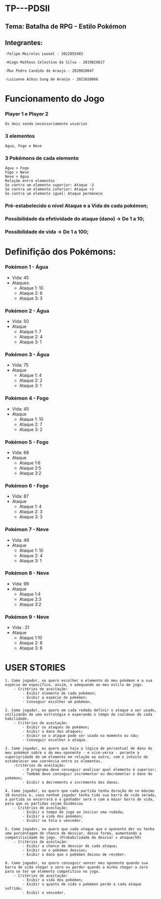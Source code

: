 #
# TP---PDSII

## Tema: Batalha de RPG - Estilo Pokémon
## Integrantes:
    -Felipe Meireles Leonel - 2022055483

    -Hiago Matheus Celestino da Silva - 2019029817

    -Max Pedro Candido de Araujo - 2020028047

    -Luzianne Aihzu Sung de Araújo - 2021020066

#

# Funcionamento do Jogo
### Player 1 e Player 2
    Os dois sendo necessariamente usuários
### 3 elementos
    Água, Fogo e Neve
### 3 Pokémons de cada elemento
    Água > Fogo
    Fogo > Neve
    Neve > Água 
    Relação entre elementos
    Se contra um elemento superior: Ataque -3
    Se contra um elemento inferior: Ataque +3
    Se contra um elemento igual: Ataque permanece 

### Pré-estabelecido o nível Ataque e a Vida de cada pokémon;
### Possibilidade da efetividade do ataque (dano) -> De 1 a 10;
### Possibilidade de vida -> De 1 a 100;
#
# Definifição dos Pokémons:
### Pokémon 1 - Água
- Vida: 45
- Ataques:
    - Ataque 1: 10
    - Ataque 2: 6
    - Ataque 3: 3
### Pokémon 2 - Água
- Vida: 50
- Ataque
    - Ataque 1: 7
    - Ataque 2: 4
    - Ataque 3: 1
### Pokémon 3 - Água
- Vida: 75
- Ataque
    - Ataque 1: 4
    - Ataque 2: 2
    - Ataque 3: 1
### Pokémon 4 - Fogo
- Vida: 45
- Ataque 	
    - Ataque 1: 10
    - Ataque 2: 7
    - Ataque 3: 2
### Pokémon 5  - Fogo
- Vida: 68
- Ataque 
    - Ataque 1:6
    - Ataque 2:5
    - Ataque 3:2
### Pokémon 6 - Fogo
- Vida: 87
- Ataque 
    - Ataque 1: 4
    - Ataque 2: 3
    - Ataque 3: 3
### Pokémon 7 - Neve
- Vida: 49
- Ataque 
    - Ataque 1: 10
    - Ataque 2: 4
    - Ataque 3: 1
### Pokémon 8 - Neve
- Vida: 99
- Ataque
    - Ataque 1:4
    - Ataque 2:3
    - Ataque 3:2
### Pokémon 9 - Neve
- Vida : 21
- Ataque 
    - Ataque 1:10
    - Ataque 2: 8 
    - Ataque 3: 6

#
# USER STORIES 

    1. Como jogador, eu quero escolher o elemento do meu pokémon e a sua espécie em específico, assim, o adequando ao meu estilo de jogo.
        - Critérios de aceitação:
            - Exibir elemento de cada pokémon;
            - Exibir a espécie do pokémon;
            - Conseguir escolher um pokémon.
            
    2. Como jogador, eu quero em cada rodada definir o ataque a ser usado, utilizando de uma estratégia e esperando o tempo de cooldown de cada habilidade.
        - Critérios de aceitação:
            - Exibir os ataques do pokémon;
            - Exibir o dano dos ataques;
            - Exibir se o ataque pode ser usado no momento ou não;
            - Conseguir escolher o ataque.

    3. Como jogador, eu quero que haja a lógica de percentual de dano do meu pokémon sobre o do meu oponente - e vice-versa - perante a superioridade de um elemento em relação ao outro, com o intuito de estabelecer uma coerência entre os elementos.
        -Critérios de aceitação:
            - O programa deve conseguir analisar qual elemento é superior;
            - Também deve conseguir incrementar ou decrementar o dano do pokémon;
            - Exibir o decremento e incremento dos danos.

    4. Como jogador, eu quero que cada partida tenha duração de no máximo 10 minutos e, caso nenhum jogador tenha tido sua barra de vida zerada, a partida se encerrará e o ganhador será o com a maior barra de vida, para que as partidas sejam dinâmicas
        - Critérios de aceitação:
            - Exibir o tempo de jogo ao iniciar uma rodada;
            - Exibir a vida dos pokémon;
            - Exibir na tela o vencedor.

    5. Como jogador, eu quero que cada ataque que o oponente der eu tenha uma porcentagem de chance de desviar, dessa forma, aumentando a competitividade do jogo. (Probabilidade de desviar = ataque/50)
        - Critérios de aceitação:
            - Exibir a chance de desviar de cada ataque;
            - Exibir se o pokémon desviou;
            - Exibir o dano que o pokémon deixou de receber.

    6. Como jogador, eu quero conseguir vencer meu oponente quando sua barra de vida chegar a zero ou perder quando a minha chegar a zero para se ter um elemento competitivo no jogo.
        - Critérios de aceitação:
            - Exibir a vida dos pokémon;
            - Exibir o quanto de vida o pokémon perde a cada ataque sofrido;
            - Exibir o vencedor.

